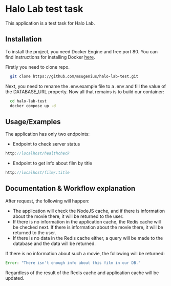 # Halo Lab test task

This application is a test task for Halo Lab.


## Installation

To install the project, you need Docker Engine and free port 80. You can find instructions for installing Docker [here](https://docs.docker.com/get-docker/).

Firstly you need to clone repo.
```bash
  git clone https://github.com/msugenius/halo-lab-test.git
```

Next, you need to rename the .env.example file to a .env and fill the value of the DATABASE_URL property. Now all that remains is to build our container:
```bash
  cd halo-lab-test 
  docker compose up -d
```
## Usage/Examples
The application has only two endpoints:

- Endpoint to check server status
```javascript
http://localhost/healthcheck
``` 
- Endpoint to get info about film by title
```javascript
http://localhost/film/:title
``` 

## Documentation & Workflow explanation

After request, the following will happen:

- The application will check the NodeJS cache, and if there is information about the movie there, it will be returned to the user.
- If there is no information in the application cache, the Redis cache will be checked next. If there is information about the movie there, it will be returned to the user.
- If there is no data in the Redis cache either, a query will be made to the database and the data will be returned.

If there is no information about such a movie, the following will be returned:
```javascript
Error: "There isn't enough info about this film in our DB."
```
Regardless of the result of the Redis cache and application cache will be updated.
